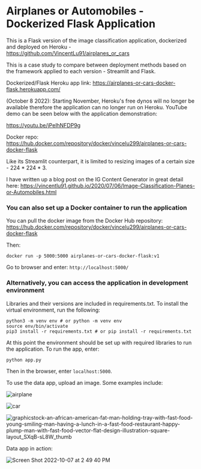 # Airplanes or Automobiles - Dockerized Flask Application

This is a Flask version of the image classification application, dockerized and deployed on Heroku - https://github.com/VincentLu91/airplanes_or_cars

This is a case study to compare between deployment methods based on the framework applied to each version - Streamlit and Flask.

Dockerized/Flask Heroku app link: https://airplanes-or-cars-docker-flask.herokuapp.com/

(October 8 2022): Starting November, Heroku's free dynos will no longer be available therefore the application can no longer run on Heroku. YouTube demo can be seen below with the application demonstration:

https://youtu.be/jPelhNFDP9g

Docker repo: https://hub.docker.com/repository/docker/vincelu299/airplanes-or-cars-docker-flask

Like its Streamlit counterpart, it is limited to resizing images of a certain size - 224 * 224 * 3.

I have written up a blog post on the IG Content Generator in great detail here: https://vincentlu91.github.io/2020/07/06/Image-Classification-Planes-or-Automobiles.html

### You can also set up a Docker container to run the application

You can pull the docker image from the Docker Hub repository:
https://hub.docker.com/repository/docker/vincelu299/airplanes-or-cars-docker-flask

Then:
```
docker run -p 5000:5000 airplanes-or-cars-docker-flask:v1
```

Go to browser and enter: ```http://localhost:5000/```

### Alternatively, you can access the application in development environment

Libraries and their versions are included in requirements.txt. To install the virtual environment, run the following:
```
python3 -m venv env # or python -m venv env
source env/bin/activate
pip3 install -r requirements.txt # or pip install -r requirements.txt
```

At this point the environment should be set up with required libraries to run the application. To run the app, enter:
```
python app.py
```

Then in the browser, enter ```localhost:5000```.

To use the data app, upload an image. Some examples include:

![airplane](https://user-images.githubusercontent.com/3411100/194626766-72180dec-c48f-4aa4-a607-11df01c1c8e8.jpg)

![car](https://user-images.githubusercontent.com/3411100/194626816-6684532d-c547-4749-b224-574fac0d939e.jpg)

![graphicstock-an-african-american-fat-man-holding-tray-with-fast-food-young-smiling-man-having-a-lunch-in-a-fast-food-restaurant-happy-plump-man-with-fast-food-vector-flat-design-illustration-square-layout_SXqB-sL8W_thumb](https://user-images.githubusercontent.com/3411100/194626830-7b99e260-e6f6-4493-b6c8-4e6ca53896e1.jpg)


Data app in action:

![Screen Shot 2022-10-07 at 2 49 40 PM](https://user-images.githubusercontent.com/3411100/194630287-f9a474e4-262f-4bd8-a258-0f69b568608b.jpg)
